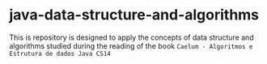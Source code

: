 # java-data-structure-and-algorithms

This is repository is designed to apply the concepts of data structure and algorithms studied during the reading of the book `Caelum - Algoritmos e Estrutura de dados Java CS14`